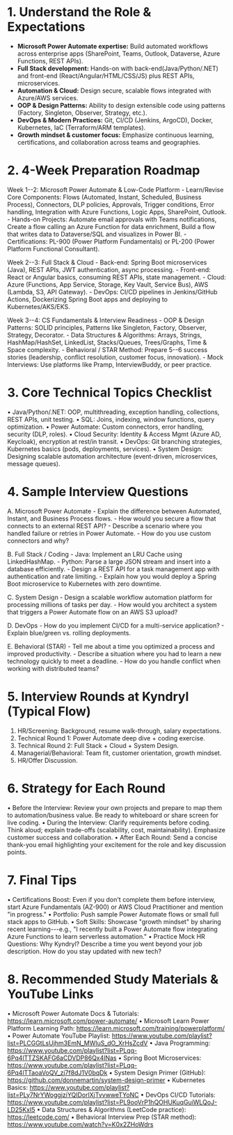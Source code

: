 # 1. Understand the Role & Expectations

* **Microsoft Power Automate expertise:** Build automated workflows across enterprise apps (SharePoint, Teams, Outlook, Dataverse, Azure Functions, REST APIs).
* **Full Stack development:** Hands-on with back-end(Java/Python/.NET) and front-end (React/Angular/HTML/CSS/JS) plus REST APIs, microservices. 
* **Automation & Cloud:** Design secure, scalable flows integrated with Azure/AWS services.
* **OOP & Design Patterns:** Ability to design extensible code using patterns (Factory, Singleton, Observer, Strategy, etc.).
* **DevOps & Modern Practices:** Git, CI/CD (Jenkins, ArgoCD), Docker, Kubernetes, IaC (Terraform/ARM templates).
* **Growth mindset & customer focus:** Emphasize continuous learning, certifications, and collaboration across teams and geographies.

# 2. 4-Week Preparation Roadmap

Week 1--2: Microsoft Power Automate & Low-Code Platform - Learn/Revise
Core Components: Flows (Automated, Instant, Scheduled, Business
Process), Connectors, DLP policies, Approvals, Trigger conditions, Error
handling, Integration with Azure Functions, Logic Apps, SharePoint,
Outlook. - Hands-on Projects: Automate email approvals with Teams
notifications, Create a flow calling an Azure Function for data
enrichment, Build a flow that writes data to Dataverse/SQL and
visualizes in Power BI. - Certifications: PL-900 (Power Platform
Fundamentals) or PL-200 (Power Platform Functional Consultant).

Week 2--3: Full Stack & Cloud - Back-end: Spring Boot microservices
(Java), REST APIs, JWT authentication, async processing. - Front-end:
React or Angular basics, consuming REST APIs, state management. - Cloud:
Azure (Functions, App Service, Storage, Key Vault, Service Bus), AWS
(Lambda, S3, API Gateway). - DevOps: CI/CD pipelines in Jenkins/GitHub
Actions, Dockerizing Spring Boot apps and deploying to
Kubernetes/AKS/EKS.

Week 3--4: CS Fundamentals & Interview Readiness - OOP & Design
Patterns: SOLID principles, Patterns like Singleton, Factory, Observer,
Strategy, Decorator. - Data Structures & Algorithms: Arrays, Strings,
HashMap/HashSet, LinkedList, Stacks/Queues, Trees/Graphs, Time & Space
complexity. - Behavioral / STAR Method: Prepare 5--6 success stories
(leadership, conflict resolution, customer focus, innovation). - Mock
Interviews: Use platforms like Pramp, InterviewBuddy, or peer practice.

# 3. Core Technical Topics Checklist

• Java/Python/.NET: OOP, multithreading, exception handling,
collections, REST APIs, unit testing. • SQL: Joins, indexing, window
functions, query optimization. • Power Automate: Custom connectors,
error handling, security (DLP, roles). • Cloud Security: Identity &
Access Mgmt (Azure AD, Keycloak), encryption at rest/in transit. •
DevOps: Git branching strategies, Kubernetes basics (pods, deployments,
services). • System Design: Designing scalable automation architecture
(event-driven, microservices, message queues).

# 4. Sample Interview Questions

A. Microsoft Power Automate - Explain the difference between Automated,
Instant, and Business Process flows. - How would you secure a flow that
connects to an external REST API? - Describe a scenario where you
handled failure or retries in Power Automate. - How do you use custom
connectors and why?

B. Full Stack / Coding - Java: Implement an LRU Cache using
LinkedHashMap. - Python: Parse a large JSON stream and insert into a
database efficiently. - Design a REST API for a task management app with
authentication and rate limiting. - Explain how you would deploy a
Spring Boot microservice to Kubernetes with zero downtime.

C. System Design - Design a scalable workflow automation platform for
processing millions of tasks per day. - How would you architect a system
that triggers a Power Automate flow on an AWS S3 upload?

D. DevOps - How do you implement CI/CD for a multi-service
application? - Explain blue/green vs. rolling deployments.

E. Behavioral (STAR) - Tell me about a time you optimized a process and
improved productivity. - Describe a situation where you had to learn a
new technology quickly to meet a deadline. - How do you handle conflict
when working with distributed teams?

# 5. Interview Rounds at Kyndryl (Typical Flow)

1.  HR/Screening: Background, resume walk-through, salary expectations.
2.  Technical Round 1: Power Automate deep dive + coding exercise.
3.  Technical Round 2: Full Stack + Cloud + System Design.
4.  Managerial/Behavioral: Team fit, customer orientation, growth
    mindset.
5.  HR/Offer Discussion.

# 6. Strategy for Each Round

• Before the Interview: Review your own projects and prepare to map them
to automation/business value. Be ready to whiteboard or share screen for
live coding. • During the Interview: Clarify requirements before coding.
Think aloud; explain trade-offs (scalability, cost, maintainability).
Emphasize customer success and collaboration. • After Each Round: Send a
concise thank-you email highlighting your excitement for the role and
key discussion points.

# 7. Final Tips

• Certifications Boost: Even if you don't complete them before
interview, start Azure Fundamentals (AZ-900) or AWS Cloud Practitioner
and mention "in progress." • Portfolio: Push sample Power Automate flows
or small full stack apps to GitHub. • Soft Skills: Showcase "growth
mindset" by sharing recent learning---e.g., "I recently built a Power
Automate flow integrating Azure Functions to learn serverless
automation." • Practice Mock HR Questions: Why Kyndryl? Describe a time
you went beyond your job description. How do you stay updated with new
tech?

# 8. Recommended Study Materials & YouTube Links

• Microsoft Power Automate Docs & Tutorials:
https://learn.microsoft.com/power-automate/ • Microsoft Learn Power
Platform Learning Path:
https://learn.microsoft.com/training/powerplatform/ • Power Automate
YouTube Playlist:
https://www.youtube.com/playlist?list=PLCGGtLsUjhm3EmN_MWluS_dO_XrHsZcdV
• Java Programming:
https://www.youtube.com/playlist?list=PLqq-6Pq4lTTZSKAFG6aCDVDP86Qx4lNas
• Spring Boot Microservices:
https://www.youtube.com/playlist?list=PLqq-6Pq4lTTaoaVoQV_zj7f8dJ1V0bqDk
• System Design Primer (GitHub):
https://github.com/donnemartin/system-design-primer • Kubernetes Basics:
https://www.youtube.com/playlist?list=PLy7NrYWoggjziYQIDorlXjTvvwweTYoNC
• DevOps CI/CD Tutorials:
https://www.youtube.com/playlist?list=PL9ooVrP1hQOHUKuqGuiWLQoJ-LD25KxI5
• Data Structures & Algorithms (LeetCode practice):
https://leetcode.com/ • Behavioral Interview Prep (STAR method):
https://www.youtube.com/watch?v=K0x2ZHoWdrs
